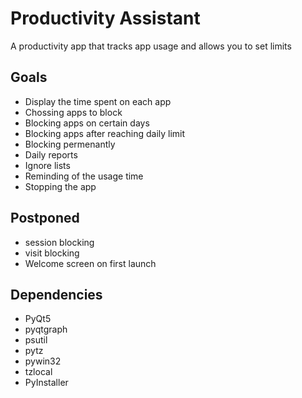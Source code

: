 # Productivity Assistant

A productivity app that tracks app usage and allows you to set limits

## Goals

- Display the time spent on each app
- Chossing apps to block
- Blocking apps on certain days
- Blocking apps after reaching daily limit
- Blocking permenantly
- Daily reports
- Ignore lists
- Reminding of the usage time
- Stopping the app

## Postponed

- session blocking
- visit blocking
- Welcome screen on first launch

## Dependencies

- PyQt5
- pyqtgraph
- psutil
- pytz
- pywin32
- tzlocal
- PyInstaller
